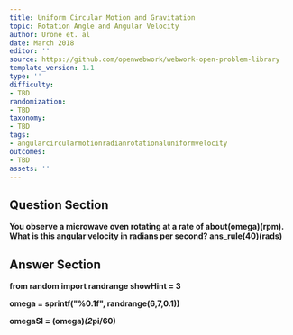 ```yaml
---
title: Uniform Circular Motion and Gravitation
topic: Rotation Angle and Angular Velocity
author: Urone et. al
date: March 2018
editor: ''
source: https://github.com/openwebwork/webwork-open-problem-library
template_version: 1.1
type: ''
difficulty:
- TBD
randomization:
- TBD
taxonomy:
- TBD
tags:
- angularcircularmotionradianrotationaluniformvelocity
outcomes:
- TBD
assets: ''
---
```


## Question Section 

<b>
You observe a microwave oven rotating at a rate of about(omega)(rpm). What is this angular velocity in radians per second? 
ans_rule(40)(rads)



## Answer Section

from random import randrange
showHint = 3

omega = sprintf("%0.1f", randrange(6,7,0.1))

omegaSI = (omega)*(2*pi/60)